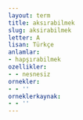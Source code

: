 ```yaml
---
layout: term
title: aksırabilmek
slug: aksirabilmek
letter: A
lisan: Türkçe
anlamlar:
- hapşırabilmek
ozellikler:
- - nesnesiz
ornekler:
- - ''
orneklerkaynak:
- - ''
---
```

